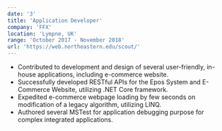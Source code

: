 ```yaml
---
date: '3'
title: 'Application Developer'
company: 'FFX'
location: 'Lympne, UK'
range: 'October 2017 - November 2018'
url: 'https://web.northeastern.edu/scout/'
---
```


- Contributed to development and design of several user-friendly, in-house applications, including e-commerce website.
- Successfully developed RESTful APIs for the Epos System and E-Commerce Website, utilizing .NET Core framework.
- Expedited e-commerce webpage loading by few seconds on modification of a legacy algorithm, utilizing LINQ.
- Authored several MSTest for application debugging purpose for complex integrated applications.
